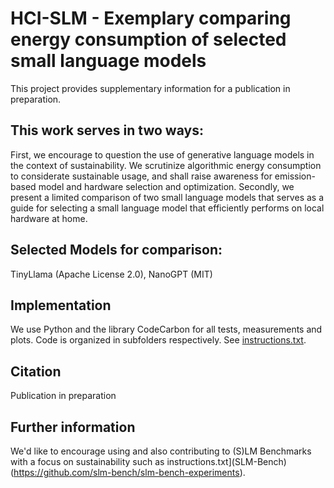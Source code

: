 # HCI-SLM - Exemplary comparing energy consumption of selected small language models

This project provides supplementary information for a publication in preparation.

## This work serves in two ways:
First, we encourage to question the use of generative language models in the context of sustainability. We scrutinize algorithmic energy consumption to considerate sustainable usage, and shall raise awareness for emission-based model and hardware selection and optimization.
Secondly, we present a limited comparison of two small language models that serves as a guide for selecting a small language model that efficiently performs on local hardware at home.

## Selected Models for comparison: 
TinyLlama (Apache License 2.0), NanoGPT (MIT)

## Implementation
We use Python and the library CodeCarbon for all tests, measurements and plots. Code is organized in subfolders respectively. 
See [instructions.txt](instructions.txt).

## Citation
Publication in preparation

## Further information
We'd like to encourage using and also contributing to (S)LM Benchmarks with a focus on sustainability such as instructions.txt](SLM-Bench)(https://github.com/slm-bench/slm-bench-experiments).
